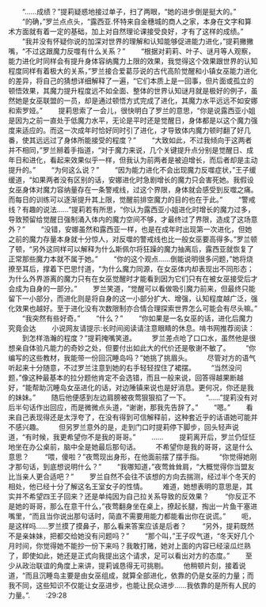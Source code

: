 　　“……成绩？”提莉疑惑地接过单子，扫了两眼，“她的进步倒是挺大的。”
　　“的确，”罗兰点点头，“露西亚.怀特来自金穗城的商人之家，本身在文字和算术方面就有着一定的基础，加上对自然理论课接受良好，才有了这样的成绩。”
　　“我并没有怀疑你说的加深对世界的理解和认知能够促进能力进化，”提莉撇撇嘴，“不过这跟魔力反噬有什么关系？”
　　“根据对莉莉、叶子、谜月等人观察，能力进化时同样会有提升身体容纳魔力上限的效果，我觉得这个效果跟世界的认知程度同样有着极大的关系，”罗兰接合爱葛莎说的古代高阶觉醒和小镇女巫能力进化的差异，将自己的猜想详细解释了一遍，“它们本质上是一回事，但片面或孤立的顿悟效果，其魔力提升程度远不如全面、整体的世界认知谜月就是极好的例子，虽然她是女巫联盟的一员，却是通过顿悟方式完成了进化，其魔力水平远远不如安娜和索罗娅。”
　　提莉思索了一会儿，很快明白了罗兰的意思，“你是说露西亚小姐是因为之前一直处于低魔力水平，无论是平时还是觉醒日，身体都是以这个魔力强度来适应的。而这一次成年时恰好同时引了进化，才导致体内魔力顿时翻了好几番，使其远远过了身体所能接受的程度？”
　　“大致如此，不过我倾向于这两者并不相同，”罗兰掰着手指道，“对于魔力来说，几个关键提升点分别是觉醒日、成年日和进化，看起来效果似乎一样，但我认为前两者是被迫增长，而后者却是主动提升的。”
　　“为何这么说？”
　　“因为能力进化不会出现魔力反噬症状，”王子缓缓道，“如果两者没有区别的话，安娜进化时急剧增长的魔力只会害死她。我假设女巫身体对魔力容纳量存在一条警戒线，过这个界限，身体就会感受到反噬之痛。而每日的训练可以逐渐提升其上限，觉醒前排空魔力的目的也在于此。”
　　“警戒线？有趣的说法……”提莉若有所思，“你认为露西亚小姐进化时增长的魔力过多，导致预留给觉醒日强制涌入体内的魔力空间不够，才最终过了界限，造成了这场意外？”
　　“没错，安娜虽然和露西亚一样，也是在成年时出现第一次进化，但她之前的魔力存量本身就十分惊人，对反噬的警戒线也比一般女巫要高得多。”罗兰顿了顿，“另外这同样可以解释为什么斯佩尔将狂躁的魔力抽离后，露西亚就恢复了正常那些魔力本就不属于她。”
　　“你的这个观点……倒能说明很多问题，”她将烧撩至耳后，撑着下巴思忖道，“为什么魔力同源，在女巫体内却表现出不同形态；为什么外界游离的魔力只有在女巫觉醒时才能看到因为它们只有在被女巫接受后才会成为自身的一部分。”
　　罗兰笑道，“觉醒可以看做吸引魔力前来，但最终只能留下一小部分，而进化则是将自身的这一小部分扩大、增强，认知程度越广泛，强化效果也越好。至于进化没有次数限制亦合情合理探索世界怎么可能会有尽头嘛。”
　　“我突然有些好奇。”
　　“什么？”
　　“你如果是一名女巫的话，进化后魔力究竟会达
　　小说网友请提示:长时间阅读请注意眼睛的休息。啃书网推荐阅读：
　　到怎样浩瀚的程度？”提莉掩嘴笑道。
　　罗兰差点呛了口口水，虽然他是很想亲自体验凡能力的奇妙之处，但要付出如此大的代价还是敬谢不敏了。
　　“你编写的这些教材，我能带一份回沉睡岛吗？”她挑了挑眉头。
　　尽管对方的语气听起来十分随意，不过罗兰注意到她的右手轻轻捏住了裙摆。
　　“当然没问题，”像这种最基本的拉分题他肯定不会选错，而且一般来说，回答得越果断越好，“能帮助沉睡岛女巫进化的话，对边陲镇来说也是好消息。更何况，你还是我的妹妹。”
　　随后他便感到左边肩膀被夜莺狠狠掐了一下。
　　“……”提莉没有对后半句话作出回应，而是微微点头道，“谢谢，那我先告辞了。”
　　“嗯。”
　　看来自己表现得还是太浮夸了，在没有得到可信解释前，这种套近乎的话语她可能并不感兴趣。
　　但另罗兰意外的是，走到门口时提莉停下脚步，回头轻声说道，“有时候，我更希望你不是我的哥哥。”
　　……
　　提莉离开后，罗兰仍怔怔地坐在办公桌前，脑中全是她最后那句话。
　　不希望你是我的哥哥，这是什么意思？
　　“喂，傻啦？”夜莺现出身形，在他面前摆了摆手指。
　　“你觉得她刚才那句话，到底想说明什么？”
　　“我哪知道，”夜莺耸耸肩，“大概觉得你当盟友比当亲人更合适吧？”
　　罗兰自然不会往不该想的方向去揣测，经过半个冬天的相处，他已经十分了解这名王室女子的性情。
　　难道，她想表明的意思是，其实并不希望四王子回来？还是单纯因为自己拉关系导致的反效果？
　　“你反正不是她的哥哥，那么在意干什么，”夜莺翻身坐在桌上，撩起长腿，掏出一片鱼干塞进嘴里，“而且当你说出那句话时，简直不需要用能力都能看出你在说谎。”
　　呃，是这样吗……罗兰摸了摸鼻子，那么看来答案应该是后者？
　　“另外，提莉既然不是亲妹妹，把都交给她没有问题吗？”
　　“那个叫，”王子叹气道，“冬天好几个月时间，你觉得她不能抄一份下来吗？我敢打赌，她对上面的内容已经滚瓜烂熟了，即使如此，她还是正式向我提出这个请求，足可以看出对方的态度。”
　　至少从政治联谊的角度上来讲，提莉诚恳得无可挑剔。
　　他稍顿片刻，接着说道，“而且沉睡岛主要是由女巫组成，就算全部进化，依靠的仍是女巫的力量；而我不同，这些知识不仅能让女巫进步，也能让民众进步……我依靠的是所有人民的力量。”.
　　:29:28